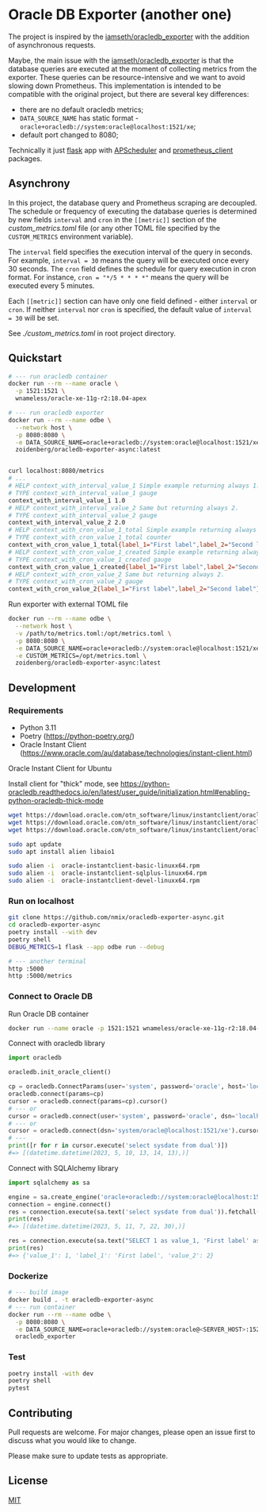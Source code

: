 # Oracle DB Exporter (another one)

The project is inspired by the [iamseth/oracledb_exporter](https://github.com/iamseth/oracledb_exporter) with the addition of asynchronous requests.

Maybe, the main issue with the [iamseth/oracledb_exporter](https://github.com/iamseth/oracledb_exporter) is that the database queries are executed at the moment of collecting metrics from the exporter. These queries can be resource-intensive and we want to avoid slowing down Prometheus. This implementation is intended to be compatible with the original project, but there are several key differences:

* there are no default oracledb metrics;
* `DATA_SOURCE_NAME` has static format - `oracle+oracledb://system:oracle@localhost:1521/xe`;
* default port changed to 8080;

Technically it just [flask](https://flask.palletsprojects.com/en/2.2.x/) app with [APScheduler](https://pypi.org/project/APScheduler/) and [prometheus_client](https://pypi.org/project/prometheus-client/) packages.

## Asynchrony

In this project, the database query and Prometheus scraping are decoupled. The schedule or frequency of executing the database queries is determined by new fields `interval` and `cron` in the `[[metric]]` section of the *custom_metrics.toml* file (or any other TOML file specified by the `CUSTOM_METRICS` environment variable). 

The `interval` field specifies the execution interval of the query in seconds. For example, `interval = 30` means the query will be executed once every 30 seconds. The `cron` field defines the schedule for query execution in cron format. For instance, `cron = "*/5 * * * *"` means the query will be executed every 5 minutes.

Each `[[metric]]` section can have only one field defined - either `interval` or `cron`. If neither `interval` nor `cron` is specified, the default value of `interval = 30` will be set.

See *./custom_metrics.toml* in root project directory.

## Quickstart

```bash
# --- run oracledb container
docker run --rm --name oracle \
  -p 1521:1521 \
  wnameless/oracle-xe-11g-r2:18.04-apex

# --- run oracledb exporter
docker run --rm --name odbe \
  --network host \
  -p 8080:8080 \
  -e DATA_SOURCE_NAME=oracle+oracledb://system:oracle@localhost:1521/xe \
  zoidenberg/oracledb-exporter-async:latest


curl localhost:8080/metrics
# ...
# HELP context_with_interval_value_1 Simple example returning always 1.
# TYPE context_with_interval_value_1 gauge
context_with_interval_value_1 1.0
# HELP context_with_interval_value_2 Same but returning always 2.
# TYPE context_with_interval_value_2 gauge
context_with_interval_value_2 2.0
# HELP context_with_cron_value_1_total Simple example returning always 1.
# TYPE context_with_cron_value_1_total counter
context_with_cron_value_1_total{label_1="First label",label_2="Second label"} 1.0
# HELP context_with_cron_value_1_created Simple example returning always 1.
# TYPE context_with_cron_value_1_created gauge
context_with_cron_value_1_created{label_1="First label",label_2="Second label"} 1.686231900003406e+09
# HELP context_with_cron_value_2 Same but returning always 2.
# TYPE context_with_cron_value_2 gauge
context_with_cron_value_2{label_1="First label",label_2="Second label"} 2.0
```

Run exporter with external TOML file

```bash
docker run --rm --name odbe \
  --network host \
  -v /path/to/metrics.toml:/opt/metrics.toml \
  -p 8080:8080 \
  -e DATA_SOURCE_NAME=oracle+oracledb://system:oracle@localhost:1521/xe \
  -e CUSTOM_METRICS=/opt/metrics.toml \
  zoidenberg/oracledb-exporter-async:latest
```

## Development

### Requirements

* Python 3.11
* Poetry (https://python-poetry.org/)
* Oracle Instant Client (https://www.oracle.com/au/database/technologies/instant-client.html)

Oracle Instant Client for Ubuntu

Install client for "thick" mode, see https://python-oracledb.readthedocs.io/en/latest/user_guide/initialization.html#enabling-python-oracledb-thick-mode

```bash
wget https://download.oracle.com/otn_software/linux/instantclient/oracle-instantclient-basic-linuxx64.rpm
wget https://download.oracle.com/otn_software/linux/instantclient/oracle-instantclient-sqlplus-linuxx64.rpm
wget https://download.oracle.com/otn_software/linux/instantclient/oracle-instantclient-devel-linuxx64.rpm

sudo apt update
sudo apt install alien libaio1

sudo alien -i  oracle-instantclient-basic-linuxx64.rpm
sudo alien -i  oracle-instantclient-sqlplus-linuxx64.rpm
sudo alien -i  oracle-instantclient-devel-linuxx64.rpm
```


### Run on localhost

```bash
git clone https://github.com/nmix/oracledb-exporter-async.git
cd oracledb-exporter-async
poetry install --with dev
poetry shell
DEBUG_METRICS=1 flask --app odbe run --debug

# --- another terminal
http :5000
http :5000/metrics
```

### Connect to Oracle DB

Run Oracle DB container

```bash
docker run --name oracle -p 1521:1521 wnameless/oracle-xe-11g-r2:18.04-apex
```

Connect with oracledb library

```python
import oracledb

oracledb.init_oracle_client()

cp = oracledb.ConnectParams(user='system', password='oracle', host='localhost', port=1521, service_name='xe')
oracledb.connect(params=cp)
cursor = oracledb.connect(params=cp).cursor()
# --- or
cursor = oracledb.connect(user='system', password='oracle', dsn='localhost:1521/xe').cursor()
# --- or
cursor = oracledb.connect(dsn='system/oracle@localhost:1521/xe').cursor()
# ---
print([r for r in cursor.execute('select sysdate from dual')])
#=> [(datetime.datetime(2023, 5, 10, 13, 14, 13),)]
```

Connect with SQLAlchemy library

```python
import sqlalchemy as sa

engine = sa.create_engine('oracle+oracledb://system:oracle@localhost:1521/xe', thick_mode=True)
connection = engine.connect()
res = connection.execute(sa.text('select sysdate from dual')).fetchall()
print(res)
#=> [(datetime.datetime(2023, 5, 11, 7, 22, 30),)]

res = connection.execute(sa.text("SELECT 1 as value_1, 'First label' as label_1, 2 as value_2 FROM DUAL")).mappings().first()
print(res)
#=> {'value_1': 1, 'label_1': 'First label', 'value_2': 2}
```

### Dockerize

```bash
# --- build image
docker build . -t oracledb-exporter-async
# --- run container
docker run --rm --name odbe \
  -p 8080:8080 \
  -e DATA_SOURCE_NAME=oracle+oracledb://system:oracle@<SERVER_HOST>:1521/xe \
  oracledb_exporter
```

### Test

```bash
poetry install -with dev
poetry shell
pytest
```

## Contributing

Pull requests are welcome. For major changes, please open an issue first
to discuss what you would like to change.

Please make sure to update tests as appropriate.

## License

[MIT](https://choosealicense.com/licenses/mit/)
